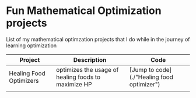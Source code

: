 # Fun Mathematical Optimization projects 

List of my mathematical optimzation projects that I do while in the journey of learning optimization 

| Project                 | Description                                         | Code                                          |
|-------------------------|-----------------------------------------------------|-----------------------------------------------|
| Healing Food Optimizers | optimizes the usage of healing foods to maximize HP | [Jump to code](./"Healing food optimizer")|
|                         |                                                     |                                               |

